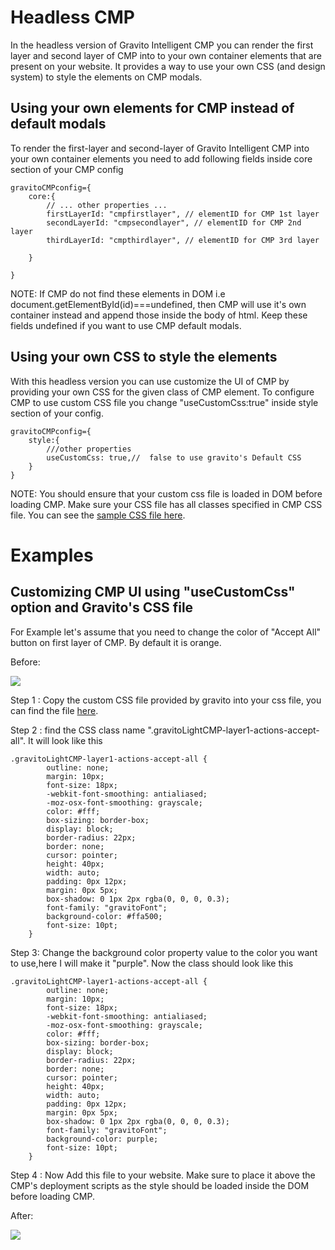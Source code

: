 Headless CMP
============

In the headless version of Gravito Intelligent CMP you can render the first layer and second layer of CMP into to your own container elements that are present on your website. It provides a way to use your own CSS (and design system) to style the elements on CMP modals.

Using your own elements for CMP instead of default modals
---------------------------------------------------------

To render the first-layer and second-layer of Gravito Intelligent CMP into your own container elements you need to add following fields inside core section of your CMP config

```
gravitoCMPconfig={
    core:{
        // ... other properties ...
        firstLayerId: "cmpfirstlayer", // elementID for CMP 1st layer
        secondLayerId: "cmpsecondlayer", // elementID for CMP 2nd layer
        thirdLayerId: "cmpthirdlayer", // elementID for CMP 3rd layer

    }

}
```

NOTE: If CMP do not find these elements in DOM i.e document.getElementById(id)===undefined, then CMP will use it's own container instead and append those inside the body of html. Keep these fields undefined if you want to use CMP default modals.

Using your own CSS to style the elements
----------------------------------------

With this headless version you can use customize the UI of CMP by providing your own CSS for the given class of CMP element. To configure CMP to use custom CSS file you change "useCustomCss:true" inside style section of your config.

```
gravitoCMPconfig={
    style:{
        ///other properties
        useCustomCss: true,//  false to use gravito's Default CSS
    }
}
```

NOTE: You should ensure that your custom css file is loaded in DOM before loading CMP. Make sure your CSS file has all classes specified in CMP CSS file. You can see the [sample CSS file here](https://gravitodevcdn.blob.core.windows.net/assets/custom.css).

Examples
========

Customizing CMP UI using "useCustomCss" option and Gravito's CSS file
---------------------------------------------------------------------

For Example let's assume that you need to change the color of "Accept All" button on first layer of CMP. By default it is orange.

Before:

![](https://gravitodevcdn.blob.core.windows.net/assets/beforeModImag.PNG)

Step 1 : Copy the custom CSS file provided by gravito into your css file, you can find the file [here](https://gravitodevcdn.blob.core.windows.net/assets/custom.css). 

Step 2 : find the CSS class name ".gravitoLightCMP-layer1-actions-accept-all". It will look like this

```
.gravitoLightCMP-layer1-actions-accept-all {
        outline: none;
        margin: 10px;
        font-size: 18px;
        -webkit-font-smoothing: antialiased;
        -moz-osx-font-smoothing: grayscale;
        color: #fff;
        box-sizing: border-box;
        display: block;
        border-radius: 22px;
        border: none;
        cursor: pointer;
        height: 40px;
        width: auto;
        padding: 0px 12px;
        margin: 0px 5px;
        box-shadow: 0 1px 2px rgba(0, 0, 0, 0.3);
        font-family: "gravitoFont";
        background-color: #ffa500;
        font-size: 10pt;
    }
```

Step 3: Change the background color property value to the color you want to use,here I will make it "purple". Now the class should look like this

```
.gravitoLightCMP-layer1-actions-accept-all {
        outline: none;
        margin: 10px;
        font-size: 18px;
        -webkit-font-smoothing: antialiased;
        -moz-osx-font-smoothing: grayscale;
        color: #fff;
        box-sizing: border-box;
        display: block;
        border-radius: 22px;
        border: none;
        cursor: pointer;
        height: 40px;
        width: auto;
        padding: 0px 12px;
        margin: 0px 5px;
        box-shadow: 0 1px 2px rgba(0, 0, 0, 0.3);
        font-family: "gravitoFont";
        background-color: purple;
        font-size: 10pt;
    }
```

Step 4 : Now Add this file to your website. Make sure to place it above the CMP's deployment scripts as the style should be loaded inside the DOM before loading CMP.

After:

![](https://gravitodevcdn.blob.core.windows.net/assets/afterMod.PNG)